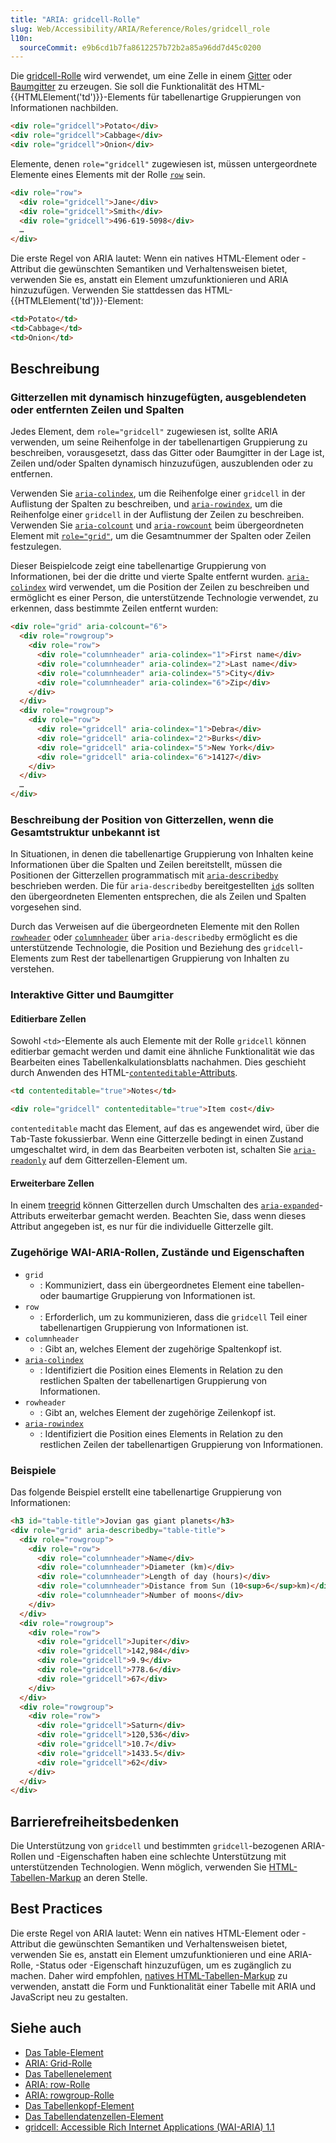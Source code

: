 ```yaml
---
title: "ARIA: gridcell-Rolle"
slug: Web/Accessibility/ARIA/Reference/Roles/gridcell_role
l10n:
  sourceCommit: e9b6cd1b7fa8612257b72b2a85a96dd7d45c0200
---
```


Die [gridcell-Rolle](https://www.w3.org/TR/wai-aria-1.1/#gridcell) wird verwendet, um eine Zelle in einem [Gitter](/de/docs/Web/Accessibility/ARIA/Reference/Roles/grid_role) oder [Baumgitter](/de/docs/Web/Accessibility/ARIA/Reference/Roles/treegrid_role) zu erzeugen. Sie soll die Funktionalität des HTML-{{HTMLElement('td')}}-Elements für tabellenartige Gruppierungen von Informationen nachbilden.

```html
<div role="gridcell">Potato</div>
<div role="gridcell">Cabbage</div>
<div role="gridcell">Onion</div>
```

Elemente, denen `role="gridcell"` zugewiesen ist, müssen untergeordnete Elemente eines Elements mit der Rolle [`row`](/de/docs/Web/Accessibility/ARIA/Reference/Roles/row_role) sein.

```html
<div role="row">
  <div role="gridcell">Jane</div>
  <div role="gridcell">Smith</div>
  <div role="gridcell">496-619-5098</div>
  …
</div>
```

Die erste Regel von ARIA lautet: Wenn ein natives HTML-Element oder -Attribut die gewünschten Semantiken und Verhaltensweisen bietet, verwenden Sie es, anstatt ein Element umzufunktionieren und ARIA hinzuzufügen. Verwenden Sie stattdessen das HTML-{{HTMLElement('td')}}-Element:

```html
<td>Potato</td>
<td>Cabbage</td>
<td>Onion</td>
```

## Beschreibung

### Gitterzellen mit dynamisch hinzugefügten, ausgeblendeten oder entfernten Zeilen und Spalten

Jedes Element, dem `role="gridcell"` zugewiesen ist, sollte ARIA verwenden, um seine Reihenfolge in der tabellenartigen Gruppierung zu beschreiben, vorausgesetzt, dass das Gitter oder Baumgitter in der Lage ist, Zeilen und/oder Spalten dynamisch hinzuzufügen, auszublenden oder zu entfernen.

Verwenden Sie [`aria-colindex`](/de/docs/Web/Accessibility/ARIA/Reference/Attributes/aria-colindex), um die Reihenfolge einer `gridcell` in der Auflistung der Spalten zu beschreiben, und [`aria-rowindex`](/de/docs/Web/Accessibility/ARIA/Reference/Attributes/aria-rowindex), um die Reihenfolge einer `gridcell` in der Auflistung der Zeilen zu beschreiben. Verwenden Sie [`aria-colcount`](/de/docs/Web/Accessibility/ARIA/Reference/Attributes/aria-colcount) und [`aria-rowcount`](/de/docs/Web/Accessibility/ARIA/Reference/Attributes/aria-rowcount) beim übergeordneten Element mit [`role="grid"`](/de/docs/Web/Accessibility/ARIA/Reference/Roles/grid_role), um die Gesamtnummer der Spalten oder Zeilen festzulegen.

Dieser Beispielcode zeigt eine tabellenartige Gruppierung von Informationen, bei der die dritte und vierte Spalte entfernt wurden. [`aria-colindex`](/de/docs/Web/Accessibility/ARIA/Reference/Attributes/aria-colindex) wird verwendet, um die Position der Zeilen zu beschreiben und ermöglicht es einer Person, die unterstützende Technologie verwendet, zu erkennen, dass bestimmte Zeilen entfernt wurden:

```html
<div role="grid" aria-colcount="6">
  <div role="rowgroup">
    <div role="row">
      <div role="columnheader" aria-colindex="1">First name</div>
      <div role="columnheader" aria-colindex="2">Last name</div>
      <div role="columnheader" aria-colindex="5">City</div>
      <div role="columnheader" aria-colindex="6">Zip</div>
    </div>
  </div>
  <div role="rowgroup">
    <div role="row">
      <div role="gridcell" aria-colindex="1">Debra</div>
      <div role="gridcell" aria-colindex="2">Burks</div>
      <div role="gridcell" aria-colindex="5">New York</div>
      <div role="gridcell" aria-colindex="6">14127</div>
    </div>
  </div>
  …
</div>
```

### Beschreibung der Position von Gitterzellen, wenn die Gesamtstruktur unbekannt ist

In Situationen, in denen die tabellenartige Gruppierung von Inhalten keine Informationen über die Spalten und Zeilen bereitstellt, müssen die Positionen der Gitterzellen programmatisch mit [`aria-describedby`](/de/docs/Web/Accessibility/ARIA/Reference/Attributes/aria-describedby) beschrieben werden. Die für `aria-describedby` bereitgestellten [`id`](/de/docs/Web/HTML/Reference/Global_attributes/id)s sollten den übergeordneten Elementen entsprechen, die als Zeilen und Spalten vorgesehen sind.

Durch das Verweisen auf die übergeordneten Elemente mit den Rollen [`rowheader`](/de/docs/Web/Accessibility/ARIA/Reference/Roles/rowheader_role) oder [`columnheader`](/de/docs/Web/Accessibility/ARIA/Reference/Roles/columnheader_role) über `aria-describedby` ermöglicht es die unterstützende Technologie, die Position und Beziehung des `gridcell`-Elements zum Rest der tabellenartigen Gruppierung von Inhalten zu verstehen.

### Interaktive Gitter und Baumgitter

#### Editierbare Zellen

Sowohl `<td>`-Elemente als auch Elemente mit der Rolle `gridcell` können editierbar gemacht werden und damit eine ähnliche Funktionalität wie das Bearbeiten eines Tabellenkalkulationsblatts nachahmen. Dies geschieht durch Anwenden des HTML-[`contenteditable`-Attributs](/de/docs/Web/HTML/Reference/Global_attributes/contenteditable).

```html
<td contenteditable="true">Notes</td>

<div role="gridcell" contenteditable="true">Item cost</div>
```

`contenteditable` macht das Element, auf das es angewendet wird, über die <kbd>Tab</kbd>-Taste fokussierbar. Wenn eine Gitterzelle bedingt in einen Zustand umgeschaltet wird, in dem das Bearbeiten verboten ist, schalten Sie [`aria-readonly`](/de/docs/Web/Accessibility/ARIA/Reference/Attributes/aria-readonly) auf dem Gitterzellen-Element um.

#### Erweiterbare Zellen

In einem [treegrid](/de/docs/Web/Accessibility/ARIA/Reference/Roles/treegrid_role) können Gitterzellen durch Umschalten des [`aria-expanded`](/de/docs/Web/Accessibility/ARIA/Reference/Attributes/aria-expanded)-Attributs erweiterbar gemacht werden. Beachten Sie, dass wenn dieses Attribut angegeben ist, es nur für die individuelle Gitterzelle gilt.

### Zugehörige WAI-ARIA-Rollen, Zustände und Eigenschaften

- `grid`
  - : Kommuniziert, dass ein übergeordnetes Element eine tabellen- oder baumartige Gruppierung von Informationen ist.
- `row`
  - : Erforderlich, um zu kommunizieren, dass die `gridcell` Teil einer tabellenartigen Gruppierung von Informationen ist.
- `columnheader`
  - : Gibt an, welches Element der zugehörige Spaltenkopf ist.
- [`aria-colindex`](/de/docs/Web/Accessibility/ARIA/Reference/Attributes/aria-colindex)
  - : Identifiziert die Position eines Elements in Relation zu den restlichen Spalten der tabellenartigen Gruppierung von Informationen.
- `rowheader`
  - : Gibt an, welches Element der zugehörige Zeilenkopf ist.
- [`aria-rowindex`](/de/docs/Web/Accessibility/ARIA/Reference/Attributes/aria-rowindex)
  - : Identifiziert die Position eines Elements in Relation zu den restlichen Zeilen der tabellenartigen Gruppierung von Informationen.

### Beispiele

Das folgende Beispiel erstellt eine tabellenartige Gruppierung von Informationen:

```html
<h3 id="table-title">Jovian gas giant planets</h3>
<div role="grid" aria-describedby="table-title">
  <div role="rowgroup">
    <div role="row">
      <div role="columnheader">Name</div>
      <div role="columnheader">Diameter (km)</div>
      <div role="columnheader">Length of day (hours)</div>
      <div role="columnheader">Distance from Sun (10<sup>6</sup>km)</div>
      <div role="columnheader">Number of moons</div>
    </div>
  </div>
  <div role="rowgroup">
    <div role="row">
      <div role="gridcell">Jupiter</div>
      <div role="gridcell">142,984</div>
      <div role="gridcell">9.9</div>
      <div role="gridcell">778.6</div>
      <div role="gridcell">67</div>
    </div>
  </div>
  <div role="rowgroup">
    <div role="row">
      <div role="gridcell">Saturn</div>
      <div role="gridcell">120,536</div>
      <div role="gridcell">10.7</div>
      <div role="gridcell">1433.5</div>
      <div role="gridcell">62</div>
    </div>
  </div>
</div>
```

## Barrierefreiheitsbedenken

Die Unterstützung von `gridcell` und bestimmten `gridcell`-bezogenen ARIA-Rollen und -Eigenschaften haben eine schlechte Unterstützung mit unterstützenden Technologien. Wenn möglich, verwenden Sie [HTML-Tabellen-Markup](/de/docs/Web/HTML/Reference/Elements/table) an deren Stelle.

## Best Practices

Die erste Regel von ARIA lautet: Wenn ein natives HTML-Element oder -Attribut die gewünschten Semantiken und Verhaltensweisen bietet, verwenden Sie es, anstatt ein Element umzufunktionieren und eine ARIA-Rolle, -Status oder -Eigenschaft hinzuzufügen, um es zugänglich zu machen. Daher wird empfohlen, [natives HTML-Tabellen-Markup](/de/docs/Web/HTML/Reference/Elements/table) zu verwenden, anstatt die Form und Funktionalität einer Tabelle mit ARIA und JavaScript neu zu gestalten.

## Siehe auch

- [Das Table-Element](/de/docs/Web/HTML/Reference/Elements/table)
- [ARIA: Grid-Rolle](/de/docs/Web/Accessibility/ARIA/Reference/Roles/grid_role)
- [Das Tabellenelement](/de/docs/Web/HTML/Reference/Elements/tr)
- [ARIA: row-Rolle](/de/docs/Web/Accessibility/ARIA/Reference/Roles/row_role)
- [ARIA: rowgroup-Rolle](/de/docs/Web/Accessibility/ARIA/Reference/Roles/rowgroup_role)
- [Das Tabellenkopf-Element](/de/docs/Web/HTML/Reference/Elements/th)
- [Das Tabellendatenzellen-Element](/de/docs/Web/HTML/Reference/Elements/td)
- [gridcell: Accessible Rich Internet Applications (WAI-ARIA) 1.1](https://www.w3.org/TR/wai-aria-1.1/#gridcell)
